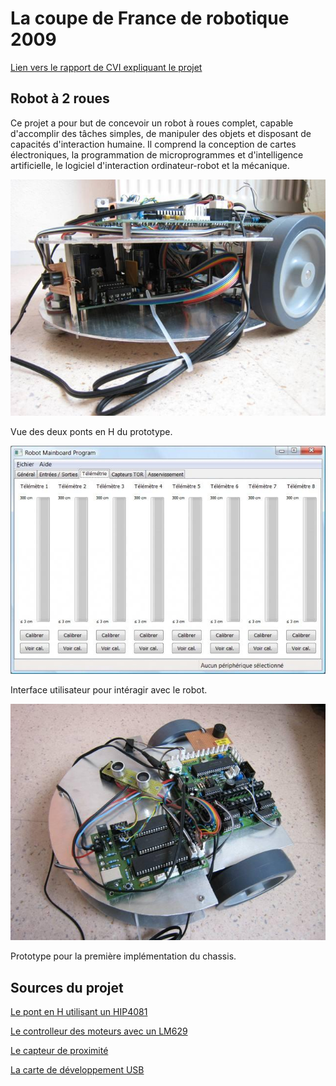 # La coupe de France de robotique 2009

[Lien vers le rapport de CVI expliquant le projet](doc/2009_cvi.pdf)

## Robot à 2 roues

Ce projet a pour but de concevoir un robot à roues complet,
capable d'accomplir des tâches simples, de manipuler des objets et
disposant de capacités d'interaction humaine.
Il comprend la conception de cartes électroniques,
la programmation de microprogrammes et d'intelligence artificielle,
le logiciel d'interaction ordinateur-robot et la mécanique.

![Ponts en H](img/wheeled_robot_1.jpg)

Vue des deux ponts en H du prototype.

![Interface utilisateur](img/wheeled_robot_2.jpg)

Interface utilisateur pour intéragir avec le robot.

![Protoype](img/wheeled_robot_3.jpg)

Prototype pour la première implémentation du chassis.

## Sources du projet

[Le pont en H utilisant un HIP4081](https://github.com/ens-krobot/elec_boards/tree/master/H_Bridge_HIP4081)

[Le controlleur des moteurs avec un LM629](https://github.com/ens-krobot/elec_boards/tree/master/Controller_Motor_LM629)

[Le capteur de proximité](https://github.com/ens-krobot/elec_boards/tree/master/Sensor_Proximity)

[La carte de développement USB](https://github.com/ens-krobot/elec_boards/tree/master/USB_Dev_Board)
